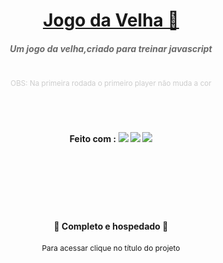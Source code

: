 <h1 align="center"><a href="http://diego-quiz.great-site.net/jogo_da_velha/">Jogo da Velha 👵</a></h1>

<h5 align="center" style="color:#696969;">Um jogo da velha,criado para treinar javascript</h5><br><div align="center"><small style="color:#ccc;">OBS: Na primeira rodada o primeiro player não muda a cor</small></div><br><br><br>
<h4 align="center">
Feito com : <img src="https://img.shields.io/static/v1?label=&message=HTML5&color=FFF&style=for-the-badge&logo=html5"/>
<img src="https://img.shields.io/static/v1?label=&message=JAVASCRIPT&color=FFF&style=for-the-badge&logo=javascript"/>
<img src="https://img.shields.io/static/v1?label=&message=CSS3&color=1572B6&style=for-the-badge&logo=css3"/></h4><br><br><br><br><br>


<h4 align="center">  🚀  Completo e hospedado  🚀</h4>
<p align="center" style="font-size:12px">Para acessar clique no título do projeto</p>